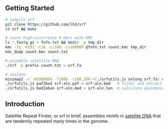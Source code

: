 ## Getting Started

```sh
# compile srf
git clone https://github.com/lh3/srf
cd srf && make

# count high-occurrence k-mers with KMC
ls *.fastq.gz > fofn.txt && mkdir -p tmp_dir
kmc -fq -k151 -t16 -ci100 -cs100000 @fofn.txt count.kmc tmp_dir
kmc_dump count.kmc count.txt

# assemble satellite DNA
./srf -p prefix count.txt > srf.fa

# analyze
minimap2 -c -N1000000 -f1000 -r100,100 <(./srfutils.js enlong srf.fa) ctg.fa > srf-aln.paf
./srfutils.js paf2bed srf-aln.paf > srf-aln.bed   # filter and extract non-overlapping regions
./srfutils.js bed2abun srf-aln.bed > srf-aln.len  # calculate abundance of each srf contig
```

## Introduction

Satellite Repeat Finder, or srf in brief, assembles motifs in [satellite
DNA][satdna] that are tandemly repeated many times in the genome.

[satdna]: https://en.wikipedia.org/wiki/Satellite_DNA
